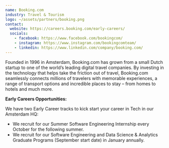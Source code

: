 ```yaml
---
name: Booking.com
industry: Travel & Tourism
logo: ~/assets/partners/booking.png
contact:
  website: https://careers.booking.com/early-careers/
  socials:
    - facebook: https://www.facebook.com/bookingcom/
    - instagram: https://www.instagram.com/bookingcomteam/
    - linkedin: https://www.linkedin.com/company/booking.com/
---
```


Founded in 1996 in Amsterdam, Booking.com has grown from a small Dutch startup to one of the world’s leading digital travel companies. By investing in the technology that helps take the friction out of travel, Booking.com seamlessly connects millions of travelers with memorable experiences, a range of transport options and incredible places to stay – from homes to hotels and much more.

**Early Careers Opportunities:**

We have two Early Career tracks to kick start your career in Tech in our Amsterdam HQ:

- We recruit for our Summer Software Engineering Internship every October for the following summer.
- We recruit for our Software Engineering and Data Science & Analytics Graduate Programs (September start date) in January annually.
